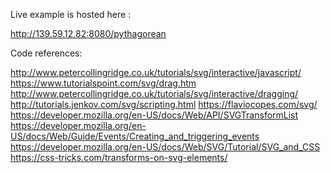 Live example is hosted here : 

http://139.59.12.82:8080/pythagorean

Code references: 

http://www.petercollingridge.co.uk/tutorials/svg/interactive/javascript/
https://www.tutorialspoint.com/svg/drag.htm
http://www.petercollingridge.co.uk/tutorials/svg/interactive/dragging/
http://tutorials.jenkov.com/svg/scripting.html
https://flaviocopes.com/svg/
https://developer.mozilla.org/en-US/docs/Web/API/SVGTransformList
https://developer.mozilla.org/en-US/docs/Web/Guide/Events/Creating_and_triggering_events
https://developer.mozilla.org/en-US/docs/Web/SVG/Tutorial/SVG_and_CSS
https://css-tricks.com/transforms-on-svg-elements/
